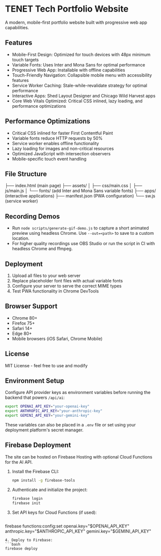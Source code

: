 # TENET Tech Portfolio Website

A modern, mobile-first portfolio website built with progressive web app capabilities.

## Features

- Mobile-First Design: Optimized for touch devices with 48px minimum touch targets
- Variable Fonts: Uses Inter and Mona Sans for optimal performance
- Progressive Web App: Installable with offline capabilities
- Touch-Friendly Navigation: Collapsible mobile menu with accessibility features
- Service Worker Caching: Stale-while-revalidate strategy for optimal performance
- Interactive Apps: Shed Layout Designer and Chicago Wild Harvest apps
- Core Web Vitals Optimized: Critical CSS inlined, lazy loading, and performance optimizations

## Performance Optimizations

- Critical CSS inlined for faster First Contentful Paint
- Variable fonts reduce HTTP requests by 50%
- Service worker enables offline functionality
- Lazy loading for images and non-critical resources
- Optimized JavaScript with intersection observers
- Mobile-specific touch event handling

## File Structure

├── index.html (main page)
├── assets/
│ ├── css/main.css
│ ├── js/main.js
│ └── fonts/ (add Inter and Mona Sans variable fonts)
├── apps/ (interactive applications)
├── manifest.json (PWA configuration)
└── sw.js (service worker)

## Recording Demos

- Run `node scripts/generate-gif-demo.js` to capture a short animated preview using headless Chrome. Use `--out=<path>` to save to a custom location.
- For higher quality recordings use OBS Studio or run the script in CI with headless Chrome and ffmpeg.

## Deployment

1. Upload all files to your web server
2. Replace placeholder font files with actual variable fonts
3. Configure your server to serve the correct MIME types
4. Test PWA functionality in Chrome DevTools

## Browser Support

- Chrome 80+
- Firefox 75+
- Safari 14+
- Edge 80+
- Mobile browsers (iOS Safari, Chrome Mobile)

## License

MIT License - feel free to use and modify

## Environment Setup

Configure API provider keys as environment variables before running the backend that powers `/api/ai`:

```bash
export OPENAI_API_KEY="your-openai-key"
export ANTHROPIC_API_KEY="your-anthropic-key"
export GEMINI_API_KEY="your-gemini-key"
```

These variables can also be placed in a `.env` file or set using your deployment platform's secret manager.

## Firebase Deployment

The site can be hosted on Firebase Hosting with optional Cloud Functions for the AI API.

1. Install the Firebase CLI:
   ```bash
   npm install -g firebase-tools
   ```
2. Authenticate and initialize the project:
   ```bash
   firebase login
   firebase init
   ```
3. Set API keys for Cloud Functions (if used):
   ```bash
firebase functions:config:set openai.key="$OPENAI_API_KEY" anthropic.key="$ANTHROPIC_API_KEY" gemini.key="$GEMINI_API_KEY"
   ```
4. Deploy to Firebase:
   ```bash
   firebase deploy
   ```

